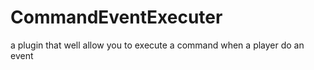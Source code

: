 CommandEventExecuter
====================

a plugin that well allow you to execute a command when a player do an event
